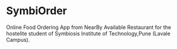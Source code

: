 # SymbiOrder
Online Food Ordering App from NearBy Available Restaurant for the hostelite student of Symbiosis Institute of Technology,Pune (Lavale Campus).


